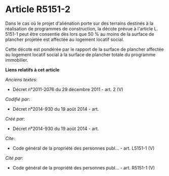 # Article R5151-2

Dans le cas où le projet d'aliénation porte sur des terrains destinés à la réalisation de programmes de construction, la
décote prévue à l'article L. 5151-1 peut être consentie dès lors que 50 % au moins de la surface de plancher projetée est
affectée au logement locatif social.

Cette décote est pondérée par le rapport de la surface de plancher affectée au logement locatif social à la surface de
plancher totale du programme immobilier.

**Liens relatifs à cet article**

_Anciens textes_:

  - Décret n°2011-2076 du 29 décembre 2011 - art. 2 (V)

_Codifié par_:

  - Décret n°2014-930 du 19 août 2014 - art.

_Créé par_:

  - Décret n°2014-930 du 19 août 2014 - art.

_Cite_:

  - Code général de la propriété des personnes publ... - art. L5151-1 (V)

_Cité par_:

  - Code général de la propriété des personnes publ... - art. R5151-1 (V)
